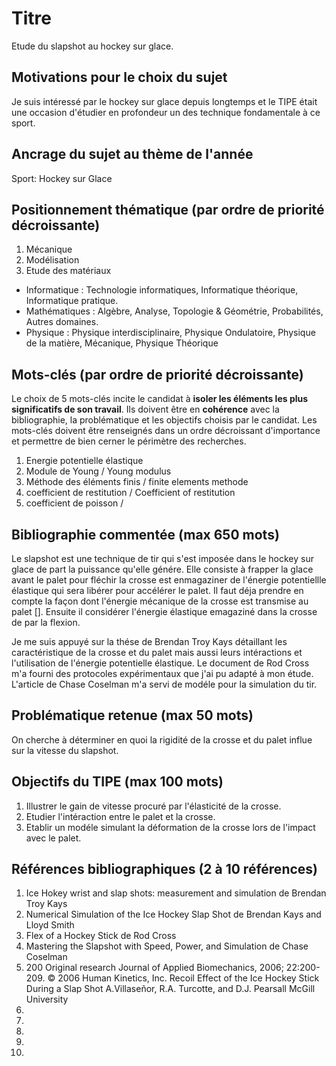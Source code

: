 # Titre 
Etude du slapshot au hockey sur glace.
## Motivations pour le choix du sujet
Je suis intéressé par le hockey sur glace depuis longtemps et le TIPE était une occasion d'étudier en profondeur un des technique fondamentale à ce sport. 


## Ancrage du sujet au thème de l'année
Sport: Hockey sur Glace

## Positionnement thématique (par ordre de priorité décroissante)

1. Mécanique 
2. Modélisation
3. Etude des matériaux

- Informatique : Technologie informatiques, Informatique théorique, Informatique pratique.
- Mathématiques : Algèbre, Analyse, Topologie & Géométrie, Probabilités, Autres domaines.
- Physique : Physique interdisciplinaire, Physique Ondulatoire, Physique de la matière, Mécanique, Physique Théorique


## Mots-clés (par ordre de priorité décroissante)

Le choix de 5 mots-clés incite le candidat à **isoler les éléments les plus significatifs de son travail**. Ils doivent être en **cohérence** avec la bibliographie, la problématique et les objectifs choisis par le candidat. Les mots-clés doivent être renseignés dans un ordre décroissant d'importance et permettre de bien cerner le périmètre des recherches.

1. Energie potentielle élastique 
2. Module de Young / Young modulus
3. Méthode des éléments finis / finite elements methode
4. coefficient de restitution / Coefficient of restitution
5. coefficient de poisson / 


## Bibliographie commentée (max 650 mots)
Le slapshot est une technique de tir qui s'est imposée dans le hockey sur glace de part la puissance qu'elle génére. Elle consiste à frapper la glace avant le palet pour fléchir la crosse est enmagaziner de l'énergie potentiellle élastique qui sera libérer pour accélérer le palet. Il faut déja prendre en compte la façon dont l'énergie mécanique de la crosse est transmise au palet []. Ensuite il considérer l'énergie élastique emagaziné dans la crosse de par la flexion.  


Je me suis appuyé sur la thése de Brendan Troy Kays détaillant les caractéristique de la crosse et du palet mais aussi leurs intéractions et l'utilisation de l'énergie potentielle élastique.
Le document de Rod Cross m'a fourni des protocoles expérimentaux que j'ai pu adapté à mon étude.
L'article de Chase Coselman m'a servi de modéle pour la simulation du tir.


## Problématique retenue (max 50 mots)
On cherche à déterminer en quoi la rigidité de la crosse et du palet influe sur la vitesse du slapshot.

## Objectifs du TIPE (max 100 mots)

1. Illustrer le gain de vitesse procuré par l'élasticité de la crosse.
2. Etudier l'intéraction entre le palet et la crosse.
3. Etablir un modéle simulant la déformation de la crosse lors de l'impact avec le palet.


## Références bibliographiques (2 à 10 références)

1. Ice Hokey wrist and slap shots: measurement and simulation de Brendan Troy Kays
2. Numerical Simulation of the Ice Hockey Slap Shot de Brendan Kays and Lloyd Smith
3. Flex of a Hockey Stick de Rod Cross
4. Mastering the Slapshot with Speed, Power, and Simulation  de Chase Coselman 
5. 200
Original research
Journal of Applied Biomechanics, 2006; 22:200-209. © 2006 Human Kinetics, Inc.
Recoil Effect of the Ice Hockey Stick During a Slap Shot
A.Villaseñor, R.A. Turcotte, and D.J. Pearsall
McGill University
6. 
7. 
8. 
9. 
10. 

